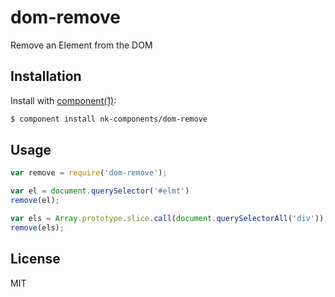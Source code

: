 # dom-remove

Remove an Element from the DOM

## Installation

Install with [component(1)](http://component.io):

```bash
$ component install nk-components/dom-remove
```

## Usage

```js
var remove = require('dom-remove');

var el = document.querySelector('#elmt')
remove(el);

var els = Array.prototype.slice.call(document.querySelectorAll('div'));
remove(els);
```

## License

MIT
